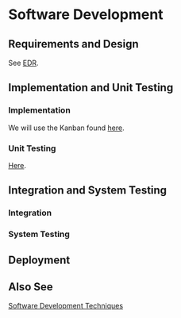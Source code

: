 # Software Development

## Requirements and Design

See [EDR](./SSH_EDR.pdf).

## Implementation and Unit Testing

### Implementation

We will use the Kanban found [here](https://github.com/users/harryz8/projects/1/views/1).

### Unit Testing

[Here](./softwareDevelopmentTechniques.md#Unit-Tests).

## Integration and System Testing

### Integration

### System Testing

## Deployment

## Also See

[Software Development Techniques](./softwareDevelopmentTechniques.md)
